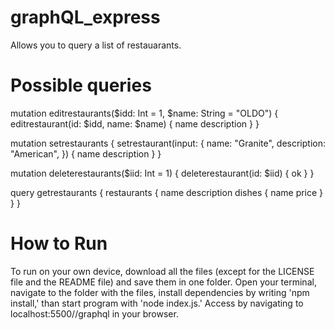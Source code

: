 # graphQL_express
Allows you to query a list of restauarants.

# Possible queries
mutation editrestaurants($idd: Int = 1, $name: String = "OLDO") {
  editrestaurant(id: $idd, name: $name) {
    name
    description
  }
}

mutation setrestaurants {
  setrestaurant(input: {
    name: "Granite",
    description: "American",
  }) {
    name
    description
  }
}

mutation deleterestaurants($iid: Int = 1) {
  deleterestaurant(id: $iid) {
    ok
  }
}

query getrestaurants {
  restaurants {
    name
    description
    dishes {
      name
      price
    }
  }
}

# How to Run
To run on your own device, download all the files (except for the LICENSE file and the README file) and save them in one folder. Open your terminal, navigate to the folder with the files, install dependencies by writing 'npm install,' than start program with 'node index.js.' Access by navigating to localhost:5500//graphql in your browser.
